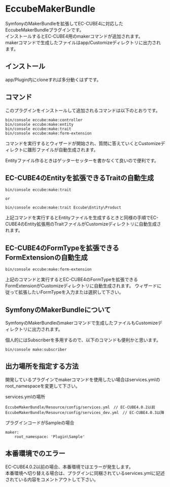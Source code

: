 # EccubeMakerBundle

SymfonyのMakerBundleを拡張してEC-CUBE4に対応したEccubeMakerBundleプラグインです。  
インストールするとEC-CUBE4用のmakerコマンドが追加されます。  
makerコマンドで生成したファイルはapp/Customizeディレクトリに出力されます。

## インストール

app/Plugin内にcloneすれば多分動くはずです。  

## コマンド

このプラグインをインストールして追加されるコマンドは以下のとおりです。

```
bin/console eccube:make:controller  
bin/console eccube:make:entity
bin/console eccube:make:trait
bin/console eccube:make:form-extension
```

コマンドを実行するとウィザードが開始され、質問に答えていくとCustomizeディレクトに雛形ファイルが自動生成されます。

Entityファイル作るときはゲッターセッターを書かなくて良いので便利です。

## EC-CUBE4のEntityを拡張できるTraitの自動生成

```
bin/console eccube:make:trait

or

bin/console eccube:make:trait Eccube\Entity\Product
```

上記コマンドを実行するとEntityファイルを生成するときと同様の手順でEC-CUBE4のEntity拡張用のTraitファイルがCustomizeディレクトリに自動生成されます。

## EC-CUBE4のFormTypeを拡張できるFormExtensionの自動生成

```
bin/console eccube:make:form-extension
```

上記のコマンドと実行するとEC-CUBE4のFormTypeを拡張できるFormExtensionがCustomizeディレクトリに自動生成されます。
ウィザードに従って拡張したいFormTypeを入力または選択して下さい。

## SymfonyのMakerBundleについて

SymfonyのMakerBundleのmakerコマンドで生成したファイルもCustomizeディレクトリに出力されます。


個人的にはSubscriberを多用するので、以下のコマンドも便利かと思います。

```
bin/console make:subscriber
```

## 出力場所を指定する方法

開発しているプラグインでmakerコマンドを使用したい場合はservices.ymlのroot_namespaceを変更して下さい。

services.ymlの場所

```
EccubeMakerBundle/Resource/config/services.yml　// EC-CUBE4.0.2以前
EccubeMakerBundle/Resource/config/services_dev.yml　// EC-CUBE4.0.3以降
```

プラグインコードがSampleの場合

```
maker:
    root_namespace: 'Plugin\Sample'
```

## 本番環境でのエラー

EC-CUBE4.0.2以前の場合、本番環境ではエラーが発生します。  
本番環境へ切り替える場合は、プラグインに同梱されているservices.ymlに記述されている内容をコメントアウトして下さい。
